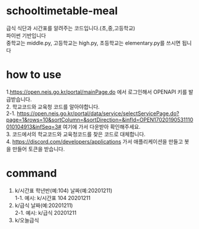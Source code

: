 # schooltimetable-meal
급식 식단과 시간표를 알려주는 코드입니다.(초,중,고등학교)</br>
파이썬 기반입니다</br>
중학교는 middle.py, 고등학교는 high.py, 초등학교는 elementary.py를 쓰시면 됩니다 </br>


# how to use
1.https://open.neis.go.kr/portal/mainPage.do 에서 로그인해서 OPENAPI 키를 발급받습니다. </br>
2. 학교코드와 교육청 코드를 알아야합니다.</br>
2-1. https://open.neis.go.kr/portal/data/service/selectServicePage.do?page=1&rows=10&sortColumn=&sortDirection=&infId=OPEN17020190531110010104913&infSeq=3# 여기에 가서 다운받아 확인해주세요.</br>
3. 코드에서의 학교코드와 교육청코드를 찾은 코드로 대체합니다.</br>
4. https://discord.com/developers/applications 가서 애플리케이션을 만들고 봇을 만들어 토큰을 받습니다.</br>

# command
1. k/시간표 학년반(예:104) 날짜(예:20201211) </br>
1-1. 예시: k/시간표 104 20201211 </br>
2. k/급식 날짜(예:20201211) </br>
2-1. 예시: k/급식 20201211 </br>
3. k/오늘급식
